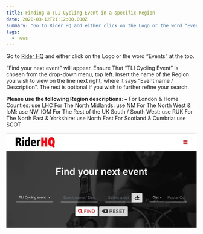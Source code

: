 ```yaml
---
title: Finding a TLI Cycling Event in a specific Region
date: 2020-03-12T21:12:00.000Z
summary: "Go to Rider HQ and either click on the Logo or the word “Events” at the top."
tags:
  - news
---
```

Go to [Rider HQ](https://www.riderhq.com/events?type=RACE_TLICYCLING) and either click on the Logo or the word “Events” at the top.

“Find your next event” will appear.
Ensure That “TLI Cycling Event” is chosen from the drop-down menu, top left.
Insert the name of the Region you wish to view on the line next right, where it says “Event name / Description”.
The rest is optional if you wish to further refine your search.

**Please use the following Region descriptions: –**
For London & Home Counties: use LHC
For The North Midlands: use NM
For The North West & IoM: use NW_IOM
For The Rest of the UK South / South West: use RUK
For The North East & Yorkshire: use North East
For Scotland & Cumbria: use SCOT

![Screenshot of Rider HQ events page](/u/news-riderhq-finding-region-event.jpg)